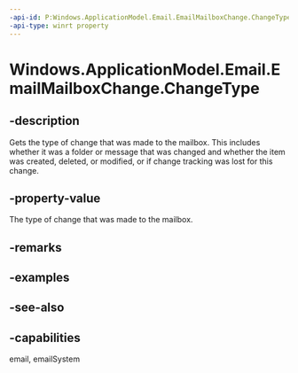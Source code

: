 ```yaml
---
-api-id: P:Windows.ApplicationModel.Email.EmailMailboxChange.ChangeType
-api-type: winrt property
---
```


<!-- Property syntax
public Windows.ApplicationModel.Email.EmailMailboxChangeType ChangeType { get; }
-->

# Windows.ApplicationModel.Email.EmailMailboxChange.ChangeType

## -description
Gets the type of change that was made to the mailbox. This includes whether it was a folder or message that was changed and whether the item was created, deleted, or modified, or if change tracking was lost for this change.

## -property-value
The type of change that was made to the mailbox.

## -remarks

## -examples

## -see-also

## -capabilities
email, emailSystem
